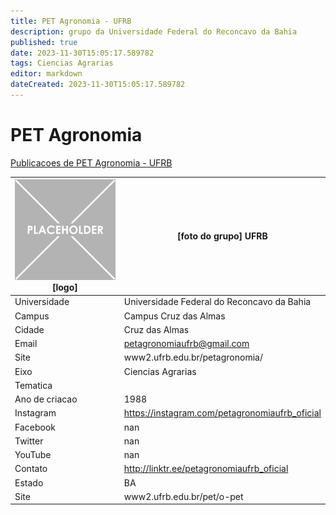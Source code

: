 ```yaml
---
title: PET Agronomia - UFRB
description: grupo da Universidade Federal do Reconcavo da Bahia
published: true
date: 2023-11-30T15:05:17.589782
tags: Ciencias Agrarias
editor: markdown
dateCreated: 2023-11-30T15:05:17.589782
---
```


# PET Agronomia

[Publicacoes de PET Agronomia - UFRB](/atividade/16PETAgronomiaUFRB/feed)

| ![placeholder.png](/placeholder.png) [logo] | [foto do grupo] UFRB         |
| ------------------------------------------- | ------------------------------------------------- |
| Universidade                                | Universidade Federal do Reconcavo da Bahia      |
| Campus                                      | Campus Cruz das Almas            |
| Cidade                                      | Cruz das Almas             |
| Email                                       | petagronomiaufrb@gmail.com             |
| Site                                        | www2.ufrb.edu.br/petagronomia/              |
| Eixo                                        | Ciencias Agrarias              |
| Tematica                                    |           |
| Ano de criacao                              | 1988        |
| Instagram                                   | https://instagram.com/petagronomiaufrb_oficial         |
| Facebook                                    | nan          |
| Twitter                                     | nan           |
| YouTube                                     | nan           |
| Contato                                     | http://linktr.ee/petagronomiaufrb_oficial         |
| Estado                                      |  BA            |
| Site                                        | www2.ufrb.edu.br/pet/o-pet |
